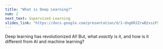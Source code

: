 ```yaml
---
title: "What is Deep Learning?"
num: 2
next_text: Supervised Learning
slides_link: "https://docs.google.com/presentation/d/1-dng6RJZrwB2xsiF9-gE77iPaSISDtAxJ2x3Y96V93g/"
---
```


Deep learning has revolutionized AI! But, what *exactly* is it, and how is it different from AI and machine learning?
